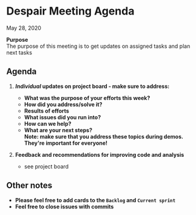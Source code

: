 # Despair Meeting Agenda

May 28, 2020

**Purpose**  
The purpose of this meeting is to get updates on assigned tasks and plan next tasks

## Agenda
   
1. **_Individual_ updates on project board - make sure to address:**  
    - **What was the purpose of your efforts this week?**    
    - **How did you address/solve it?**  
    - **Results of efforts**  
    - **What issues did you run into?**  
    - **How can we help?**  
    - **What are your next steps?**    
   **Note:  make sure that you address these topics during demos.  They're important for everyone!**   
    
2. **Feedback and recommendations for improving code and analysis**
    - see project board
    
## Other notes
- **Please feel free to add cards to the `Backlog` and `Current sprint`**
- **Feel free to close issues with commits**

